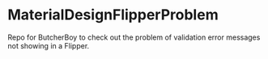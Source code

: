 # MaterialDesignFlipperProblem
Repo for ButcherBoy to check out the problem of validation error messages not showing in a Flipper.

